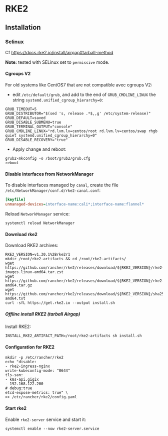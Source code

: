 # RKE2

## Installation

### Selinux

Cf https://docs.rke2.io/install/airgap#tarball-method

**Note:** tested with SELinux set to `permissive` mode.

#### Cgroups V2

For old systems like CentOS7 that are not compatible avec cgroups V2:

- edit `/etc/default/grub`, and add to the end of `GRUB_CMDLINE_LINUX` the string `systemd.unified_cgroup_hierarchy=0`:

```
GRUB_TIMEOUT=5
GRUB_DISTRIBUTOR="$(sed 's, release .*$,,g' /etc/system-release)"
GRUB_DEFAULT=saved
GRUB_DISABLE_SUBMENU=true
GRUB_TERMINAL_OUTPUT="console"
GRUB_CMDLINE_LINUX="rd.lvm.lv=centos/root rd.lvm.lv=centos/swap rhgb quiet systemd.unified_cgroup_hierarchy=0"
GRUB_DISABLE_RECOVERY="true"
```

- Apply change and reboot:

```shell
grub2-mkconfig -o /boot/grub2/grub.cfg
reboot
```

#### Disable interfaces from NetworkManager

To disable interfaces managed by `canal`, create the file `/etc/NetworkManager/conf.d/rke2-canal.conf`:

```ini
[keyfile]
unmanaged-devices=interface-name:cali*;interface-name:flannel*
```

Reload `NetworkManager` service:

```shell
systemctl reload NetworkManager
```

#### Download rke2

Download RKE2 archives:

```shell
RKE2_VERSION=v1.30.1%2Brke2r1
mkdir /root/rke2-artifacts && cd /root/rke2-artifacts/
wget https://github.com/rancher/rke2/releases/download/${RKE2_VERSION}/rke2-images.linux-amd64.tar.zst
wget https://github.com/rancher/rke2/releases/download/${RKE2_VERSION}/rke2.linux-amd64.tar.gz
wget https://github.com/rancher/rke2/releases/download/${RKE2_VERSION}/sha256sum-amd64.txt
curl -sfL https://get.rke2.io --output install.sh
```

##### Offline install RKE2 (tarball Airgap)

Install RKE2:

```shell
INSTALL_RKE2_ARTIFACT_PATH=/root/rke2-artifacts sh install.sh
```

#### Configuration for RKE2

```shell
mkdir -p /etc/rancher/rke2
echo "disable:
- rke2-ingress-nginx
write-kubeconfig-mode: "0644"
tls-san:
- k8s-api.gigix
- 192.168.122.200
# debug:true
etcd-expose-metrics: true" \
>> /etc/rancher/rke2/config.yaml
```

#### Start rke2

Enable `rke2-server` service and start it:

```shell
systemctl enable --now rke2-server.service
```
